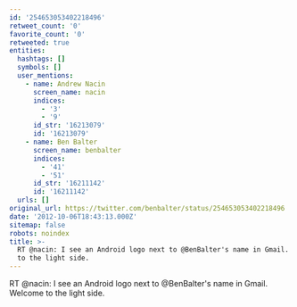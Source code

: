```yaml
---
id: '254653053402218496'
retweet_count: '0'
favorite_count: '0'
retweeted: true
entities:
  hashtags: []
  symbols: []
  user_mentions:
    - name: Andrew Nacin
      screen_name: nacin
      indices:
        - '3'
        - '9'
      id_str: '16213079'
      id: '16213079'
    - name: Ben Balter
      screen_name: benbalter
      indices:
        - '41'
        - '51'
      id_str: '16211142'
      id: '16211142'
  urls: []
original_url: https://twitter.com/benbalter/status/254653053402218496
date: '2012-10-06T18:43:13.000Z'
sitemap: false
robots: noindex
title: >-
  RT @nacin: I see an Android logo next to @BenBalter's name in Gmail. Welcome
  to the light side.
---
```


RT @nacin: I see an Android logo next to @BenBalter's name in Gmail. Welcome to the light side.